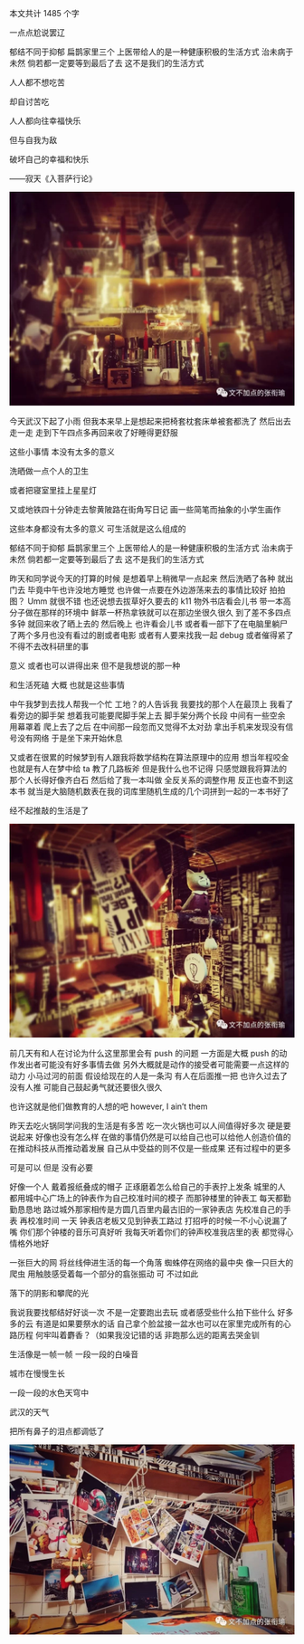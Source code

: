 本文共计 1485 个字

一点点尬说罢辽

郁结不同于抑郁 扁鹊家里三个 上医带给人的是一种健康积极的生活方式
治未病于未然 倘若都一定要等到最后了去 这不是我们的生活方式

人人都不想吃苦

却自讨苦吃

人人都向往幸福快乐

但与自我为敌

破坏自己的幸福和快乐

——寂天《入菩萨行论》

![](./images/img_001.jpeg)

今天武汉下起了小雨 但我本来早上是想起来把椅套枕套床单被套都洗了 然后出去走一走 走到下午四点多再回来收了好睡得更舒服

这些小事情 本没有太多的意义

洗晒做一点个人的卫生

或者把寝室里挂上星星灯

又或地铁四十分钟走去黎黄陂路在街角写日记 画一些简笔而抽象的小学生画作

这些本身都没有太多的意义 可生活就是这么组成的

郁结不同于抑郁 扁鹊家里三个 上医带给人的是一种健康积极的生活方式
治未病于未然 倘若都一定要等到最后了去 这不是我们的生活方式

昨天和同学说今天的打算的时候 是想着早上稍微早一点起来 然后洗晒了各种 就出门去 毕竟中午也许没地方睡觉 也许做一点要在外边游荡来去的事情比较好 拍拍图？ Umm 就很不错 也还说想去拔草好久要去的 k11 物外书店看会儿书 带一本高分子做在那样的环境中 鲜萃一杯热拿铁就可以在那边坐很久很久 到了差不多四点多钟 就回来收了晒上去的 然后晚上 也许看会儿书 或者看一部下了在电脑里躺尸了两个多月也没有看过的剧或者电影
或者有人要来找我一起 debug 或者催得紧了不得不去改科研里的事

意义 或者也可以讲得出来 但不是我想说的那一种

和生活死磕 大概 也就是这些事情

中午我梦到去找人帮我一个忙 工地？的人告诉我 我要找的那个人在最顶上 我看了看旁边的脚手架 想着我可能要爬脚手架上去 脚手架分两个长段 中间有一些空余 用幕罩着 爬上去了之后 在中间那一段忽而又觉得不太对劲 拿出手机来发现没有信号没有网络 于是坐下来开始休息

又或者在很累的时候梦到有人跟我将数学结构在算法原理中的应用 想当年程咬金也就是有人在梦中给 ta 教了几路板斧
但是我什么也不记得 只感觉跟我将算法的那个人长得好像齐白石 然后给了我一本叫做 全反关系的调整作用 反正也查不到这本书 就当是大脑随机数表在我的词库里随机生成的几个词拼到一起的一本书好了

经不起推敲的生活是了

![](./images/img_002.jpeg)

前几天有和人在讨论为什么这里那里会有 push 的问题 一方面是大概 push 的动作发出者可能没有好多事情去做 另外大概就是动作的接受者可能需要一点这样的动力 小马过河的前面 假设给现在的人是一条沟 有人在后面推一把 也许久过去了 没有人推 可能自己鼓起勇气就还要很久很久

也许这就是他们做教育的人想的吧 however, I ain’t them

昨天去吃火锅同学问我的生活是有多苦 吃一次火锅也可以人间值得好多次 硬是要说起来 好像也没有怎么样 在做的事情仍然是可以给自己也可以给他人创造价值的 在推动科技从而推动着发展 自己从中受益的则不仅是一些成果 还有过程中的更多

可是可以 但是 没有必要

好像一个人 戴着报纸叠成的帽子 正琢磨着怎么给自己的手表拧上发条 城里的人 都用城中心广场上的钟表作为自己校准时间的模子 而那钟楼里的钟表工 每天都勤勤恳恳地 路过城外那家相传是方圆几百里内最古旧的一家钟表店 先校准自己的手表
再校准时间 一天 钟表店老板又见到钟表工路过 打招呼的时候一不小心说漏了嘴 你们那个钟楼的音乐可真好听
我每天听着你们的钟声校准我店里的表 都觉得心情格外地好

一张巨大的网 将丝线伸进生活的每一个角落 蜘蛛停在网络的最中央
像一只巨大的爬虫 用触肢感受着每一个部分的翕张振动 可 不过如此

落下的阴影和攀爬的光

我说我要找郁结好好谈一次 不是一定要跑出去玩 或者感受些什么拍下些什么 好多多的云 有道是如果要祭水的话
自己拿个脸盆接一盆水也可以在家里完成所有的心路历程 何牢叫着麝香？（如果我没记错的话 非跑那么远的距离去哭金钏

生活像是一帧一帧 一段一段的白噪音

城市在慢慢生长

一段一段的水色天穹中

武汉的天气

把所有鼻子的泪点都调低了

![](./images/img_003.jpeg)
